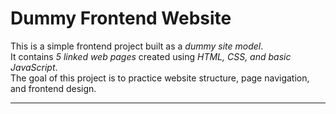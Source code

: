# Dummy Frontend Website

This is a simple frontend project built as a *dummy site model*.  
It contains *5 linked web pages* created using *HTML, CSS, and basic JavaScript*.  
The goal of this project is to practice website structure, page navigation, and frontend design.

---


